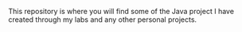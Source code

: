 This repository is where you will find some of the Java project I have created through my labs and any other personal projects.
